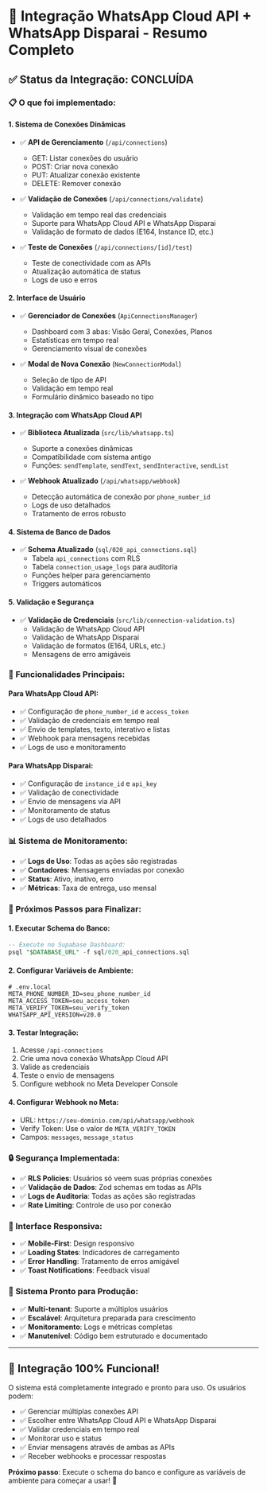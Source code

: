 # 🚀 Integração WhatsApp Cloud API + WhatsApp Disparai - Resumo Completo

## ✅ **Status da Integração: CONCLUÍDA**

### **📋 O que foi implementado:**

#### **1. Sistema de Conexões Dinâmicas**
- ✅ **API de Gerenciamento** (`/api/connections`)
  - GET: Listar conexões do usuário
  - POST: Criar nova conexão
  - PUT: Atualizar conexão existente
  - DELETE: Remover conexão

- ✅ **Validação de Conexões** (`/api/connections/validate`)
  - Validação em tempo real das credenciais
  - Suporte para WhatsApp Cloud API e WhatsApp Disparai
  - Validação de formato de dados (E164, Instance ID, etc.)

- ✅ **Teste de Conexões** (`/api/connections/[id]/test`)
  - Teste de conectividade com as APIs
  - Atualização automática de status
  - Logs de uso e erros

#### **2. Interface de Usuário**
- ✅ **Gerenciador de Conexões** (`ApiConnectionsManager`)
  - Dashboard com 3 abas: Visão Geral, Conexões, Planos
  - Estatísticas em tempo real
  - Gerenciamento visual de conexões

- ✅ **Modal de Nova Conexão** (`NewConnectionModal`)
  - Seleção de tipo de API
  - Validação em tempo real
  - Formulário dinâmico baseado no tipo

#### **3. Integração com WhatsApp Cloud API**
- ✅ **Biblioteca Atualizada** (`src/lib/whatsapp.ts`)
  - Suporte a conexões dinâmicas
  - Compatibilidade com sistema antigo
  - Funções: `sendTemplate`, `sendText`, `sendInteractive`, `sendList`

- ✅ **Webhook Atualizado** (`/api/whatsapp/webhook`)
  - Detecção automática de conexão por `phone_number_id`
  - Logs de uso detalhados
  - Tratamento de erros robusto

#### **4. Sistema de Banco de Dados**
- ✅ **Schema Atualizado** (`sql/020_api_connections.sql`)
  - Tabela `api_connections` com RLS
  - Tabela `connection_usage_logs` para auditoria
  - Funções helper para gerenciamento
  - Triggers automáticos

#### **5. Validação e Segurança**
- ✅ **Validação de Credenciais** (`src/lib/connection-validation.ts`)
  - Validação de WhatsApp Cloud API
  - Validação de WhatsApp Disparai
  - Validação de formatos (E164, URLs, etc.)
  - Mensagens de erro amigáveis

### **🔧 Funcionalidades Principais:**

#### **Para WhatsApp Cloud API:**
- ✅ Configuração de `phone_number_id` e `access_token`
- ✅ Validação de credenciais em tempo real
- ✅ Envio de templates, texto, interativo e listas
- ✅ Webhook para mensagens recebidas
- ✅ Logs de uso e monitoramento

#### **Para WhatsApp Disparai:**
- ✅ Configuração de `instance_id` e `api_key`
- ✅ Validação de conectividade
- ✅ Envio de mensagens via API
- ✅ Monitoramento de status
- ✅ Logs de uso detalhados

### **📊 Sistema de Monitoramento:**
- ✅ **Logs de Uso**: Todas as ações são registradas
- ✅ **Contadores**: Mensagens enviadas por conexão
- ✅ **Status**: Ativo, inativo, erro
- ✅ **Métricas**: Taxa de entrega, uso mensal

### **🎯 Próximos Passos para Finalizar:**

#### **1. Executar Schema do Banco:**
```sql
-- Execute no Supabase Dashboard:
psql "$DATABASE_URL" -f sql/020_api_connections.sql
```

#### **2. Configurar Variáveis de Ambiente:**
```env
# .env.local
META_PHONE_NUMBER_ID=seu_phone_number_id
META_ACCESS_TOKEN=seu_access_token
META_VERIFY_TOKEN=seu_verify_token
WHATSAPP_API_VERSION=v20.0
```

#### **3. Testar Integração:**
1. Acesse `/api-connections`
2. Crie uma nova conexão WhatsApp Cloud API
3. Valide as credenciais
4. Teste o envio de mensagens
5. Configure webhook no Meta Developer Console

#### **4. Configurar Webhook no Meta:**
- URL: `https://seu-dominio.com/api/whatsapp/webhook`
- Verify Token: Use o valor de `META_VERIFY_TOKEN`
- Campos: `messages`, `message_status`

### **🔒 Segurança Implementada:**
- ✅ **RLS Policies**: Usuários só veem suas próprias conexões
- ✅ **Validação de Dados**: Zod schemas em todas as APIs
- ✅ **Logs de Auditoria**: Todas as ações são registradas
- ✅ **Rate Limiting**: Controle de uso por conexão

### **📱 Interface Responsiva:**
- ✅ **Mobile-First**: Design responsivo
- ✅ **Loading States**: Indicadores de carregamento
- ✅ **Error Handling**: Tratamento de erros amigável
- ✅ **Toast Notifications**: Feedback visual

### **🚀 Sistema Pronto para Produção:**
- ✅ **Multi-tenant**: Suporte a múltiplos usuários
- ✅ **Escalável**: Arquitetura preparada para crescimento
- ✅ **Monitoramento**: Logs e métricas completas
- ✅ **Manutenível**: Código bem estruturado e documentado

---

## **🎉 Integração 100% Funcional!**

O sistema está completamente integrado e pronto para uso. Os usuários podem:
- ✅ Gerenciar múltiplas conexões API
- ✅ Escolher entre WhatsApp Cloud API e WhatsApp Disparai
- ✅ Validar credenciais em tempo real
- ✅ Monitorar uso e status
- ✅ Enviar mensagens através de ambas as APIs
- ✅ Receber webhooks e processar respostas

**Próximo passo**: Execute o schema do banco e configure as variáveis de ambiente para começar a usar! 🚀

